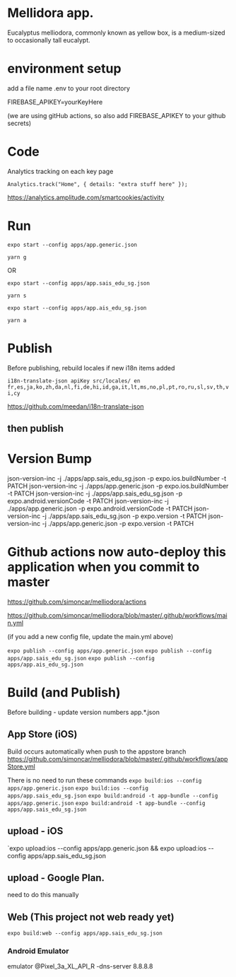 # Mellidora app.

Eucalyptus melliodora, commonly known as yellow box, is a medium-sized to occasionally tall eucalypt.

# environment setup

add a file name .env to your root directory

FIREBASE_APIKEY=yourKeyHere

(we are using gitHub actions, so also add FIREBASE_APIKEY to your github secrets)


# Code

Analytics tracking on each key page

`Analytics.track("Home", { details: "extra stuff here" });`

https://analytics.amplitude.com/smartcookies/activity


# Run

`expo start --config apps/app.generic.json`

`yarn g`

OR

`expo start --config apps/app.sais_edu_sg.json`

`yarn s`

`expo start --config apps/app.ais_edu_sg.json`

`yarn a`

# Publish

Before publishing, rebuild locales if new i18n items added

`i18n-translate-json apiKey src/locales/ en fr,es,ja,ko,zh,da,nl,fi,de,hi,id,ga,it,lt,ms,no,pl,pt,ro,ru,sl,sv,th,vi,cy`

https://github.com/meedan/i18n-translate-json


## then publish

# Version Bump

json-version-inc -j ./apps/app.sais_edu_sg.json -p expo.ios.buildNumber -t PATCH
json-version-inc -j ./apps/app.generic.json -p expo.ios.buildNumber -t PATCH
json-version-inc -j ./apps/app.sais_edu_sg.json -p expo.android.versionCode -t PATCH
json-version-inc -j ./apps/app.generic.json -p expo.android.versionCode -t PATCH
json-version-inc -j ./apps/app.sais_edu_sg.json -p expo.version -t PATCH
json-version-inc -j ./apps/app.generic.json -p expo.version -t PATCH


# Github actions now auto-deploy this application when you commit to master

https://github.com/simoncar/melliodora/actions

https://github.com/simoncar/melliodora/blob/master/.github/workflows/main.yml

(if you add a new config file, update the main.yml above)

`expo publish --config apps/app.generic.json`
`expo publish --config apps/app.sais_edu_sg.json`
`expo publish --config apps/app.ais_edu_sg.json`

# Build (and Publish)

Before building - update version numbers app.*.json

## App Store (iOS)

Build occurs automatically when push to the appstore branch
https://github.com/simoncar/melliodora/blob/master/.github/workflows/appStore.yml

There is no need to run these commands
`expo build:ios --config apps/app.generic.json`
`expo build:ios --config apps/app.sais_edu_sg.json`
`expo build:android -t app-bundle --config apps/app.generic.json`
`expo build:android -t app-bundle --config apps/app.sais_edu_sg.json`

## upload - iOS

`expo upload:ios --config apps/app.generic.json && expo upload:ios --config apps/app.sais_edu_sg.json

## upload - Google Plan. 

need to do this manually 


## Web (This project not web ready yet)

`expo build:web --config apps/app.sais_edu_sg.json`


### Android Emulator

emulator @Pixel_3a_XL_API_R -dns-server 8.8.8.8
